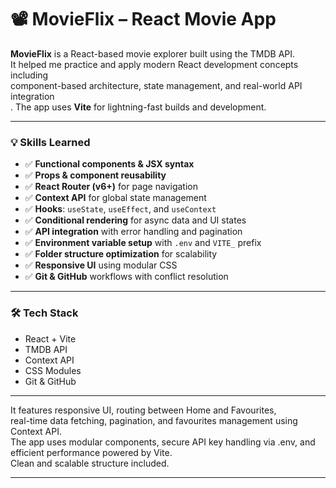 # 📽️ MovieFlix – React Movie App

**MovieFlix** is a React-based movie explorer built using the TMDB API.<br> It helped me practice and apply modern React development concepts including<br> component-based architecture, state management, and real-world API integration<br>. The app uses **Vite** for lightning-fast builds and development.

---

### 💡 Skills Learned

- ✅ **Functional components & JSX syntax**
- ✅ **Props & component reusability**
- ✅ **React Router (v6+)** for page navigation
- ✅ **Context API** for global state management
- ✅ **Hooks**: `useState`, `useEffect`, and `useContext`
- ✅ **Conditional rendering** for async data and UI states
- ✅ **API integration** with error handling and pagination
- ✅ **Environment variable setup** with `.env` and `VITE_` prefix
- ✅ **Folder structure optimization** for scalability
- ✅ **Responsive UI** using modular CSS
- ✅ **Git & GitHub** workflows with conflict resolution

---

### 🛠 Tech Stack

- React + Vite  
- TMDB API  
- Context API  
- CSS Modules  
- Git & GitHub  

---

It features responsive UI, routing between Home and Favourites,<br> real-time data fetching, pagination, and favourites management using Context API.<br> The app uses modular components, secure API key handling via .env, and efficient performance powered by Vite.<br> Clean and scalable structure included.

---
